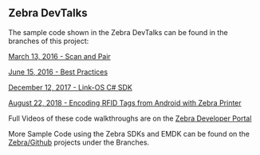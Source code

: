 ## Zebra **Dev**Talks

The sample code shown in the Zebra DevTalks can be found in the branches of this project:

[March 13, 2016 - Scan and Pair](https://github.com/Zebra/devtalks/tree/041316-EmdkScanAndPair)

[June 15, 2016 - Best Practices](https://github.com/Zebra/devtalks/tree/061516-BestPractices)

[December 12, 2017 - Link-OS C# SDK](https://github.com/Zebra/devtalks/tree/121317-LinkOS_CSharp)

[August 22, 2018 - Encoding RFID Tags from Android with Zebra Printer](https://github.com/Zebra/LinkOS-Android-Samples/tree/520RFID_Android_Label_Tag)


Full Videos of these code walkthroughs are on the [Zebra Developer Portal](https://developer.zebra.com/community/home/developer-events)

More Sample Code using the Zebra SDKs and EMDK can be found on the [Zebra/Github](https://github.com/Zebra) projects under the Branches. 
